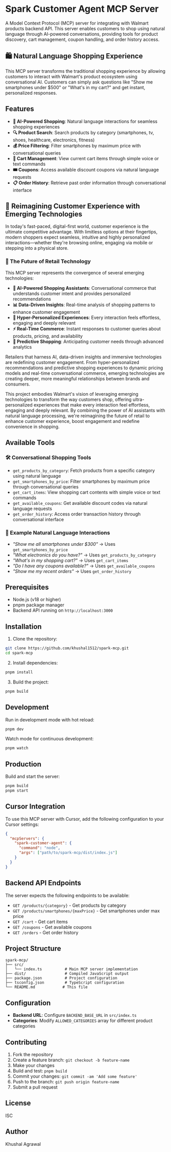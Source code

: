 # Spark Customer Agent MCP Server

A Model Context Protocol (MCP) server for integrating with Walmart products backend API. This server enables customers to shop using natural language through AI-powered conversations, providing tools for product discovery, cart management, coupon handling, and order history access.

## 🛍️ Natural Language Shopping Experience

This MCP server transforms the traditional shopping experience by allowing customers to interact with Walmart's product ecosystem using conversational AI. Customers can simply ask questions like "Show me smartphones under $500" or "What's in my cart?" and get instant, personalized responses.

## Features

- **🤖 AI-Powered Shopping**: Natural language interactions for seamless shopping experiences
- **🔍 Product Search**: Search products by category (smartphones, tv, shoes, healthcare, electronics, fitness)
- **💰 Price Filtering**: Filter smartphones by maximum price with conversational queries
- **🛒 Cart Management**: View current cart items through simple voice or text commands
- **🎟️ Coupons**: Access available discount coupons via natural language requests
- **📋 Order History**: Retrieve past order information through conversational interface

## 🚀 Reimagining Customer Experience with Emerging Technologies

In today's fast-paced, digital-first world, customer experience is the ultimate competitive advantage. With limitless options at their fingertips, modern shoppers expect seamless, intuitive and highly personalized interactions—whether they're browsing online, engaging via mobile or stepping into a physical store.

### 🔮 The Future of Retail Technology

This MCP server represents the convergence of several emerging technologies:

- **🧠 AI-Powered Shopping Assistants**: Conversational commerce that understands customer intent and provides personalized recommendations
- **📊 Data-Driven Insights**: Real-time analysis of shopping patterns to enhance customer engagement
- **🎯 Hyper-Personalized Experiences**: Every interaction feels effortless, engaging and deeply relevant
- **⚡ Real-Time Commerce**: Instant responses to customer queries about products, pricing, and availability
- **🔄 Predictive Shopping**: Anticipating customer needs through advanced analytics

Retailers that harness AI, data-driven insights and immersive technologies are redefining customer engagement. From hyper-personalized recommendations and predictive shopping experiences to dynamic pricing models and real-time conversational commerce, emerging technologies are creating deeper, more meaningful relationships between brands and consumers.

This project embodies Walmart's vision of leveraging emerging technologies to transform the way customers shop, offering ultra-personalized experiences that make every interaction feel effortless, engaging and deeply relevant. By combining the power of AI assistants with natural language processing, we're reimagining the future of retail to enhance customer experience, boost engagement and redefine convenience in shopping.

## Available Tools

### 🛠️ Conversational Shopping Tools

- `get_products_by_category`: Fetch products from a specific category using natural language
- `get_smartphones_by_price`: Filter smartphones by maximum price through conversational queries
- `get_cart_items`: View shopping cart contents with simple voice or text commands
- `get_available_coupons`: Get available discount codes via natural language requests
- `get_order_history`: Access order transaction history through conversational interface

### 💬 Example Natural Language Interactions

- *"Show me all smartphones under $300"* → Uses `get_smartphones_by_price`
- *"What electronics do you have?"* → Uses `get_products_by_category`
- *"What's in my shopping cart?"* → Uses `get_cart_items`
- *"Do I have any coupons available?"* → Uses `get_available_coupons`
- *"Show me my recent orders"* → Uses `get_order_history`

## Prerequisites

- Node.js (v18 or higher)
- pnpm package manager
- Backend API running on `http://localhost:3000`

## Installation

1. Clone the repository:
```bash
git clone https://github.com/khushal1512/spark-mcp.git
cd spark-mcp
```

2. Install dependencies:
```bash
pnpm install
```

3. Build the project:
```bash
pnpm build
```

## Development

Run in development mode with hot reload:
```bash
pnpm dev
```

Watch mode for continuous development:
```bash
pnpm watch
```

## Production

Build and start the server:
```bash
pnpm build
pnpm start
```

## Cursor Integration

To use this MCP server with Cursor, add the following configuration to your Cursor settings:

```json
{
  "mcpServers": {
    "spark-customer-agent": {
      "command": "node",
      "args": ["path/to/spark-mcp/dist/index.js"]
    }
  }
}
```

## Backend API Endpoints

The server expects the following endpoints to be available:

- `GET /products/{category}` - Get products by category
- `GET /products/smartphones/{maxPrice}` - Get smartphones under max price
- `GET /cart` - Get cart items
- `GET /coupons` - Get available coupons
- `GET /orders` - Get order history

## Project Structure

```
spark-mcp/
├── src/
│   └── index.ts          # Main MCP server implementation
├── dist/                 # Compiled JavaScript output
├── package.json          # Project configuration
├── tsconfig.json         # TypeScript configuration
└── README.md            # This file
```

## Configuration

- **Backend URL**: Configure `BACKEND_BASE_URL` in `src/index.ts`
- **Categories**: Modify `ALLOWED_CATEGORIES` array for different product categories

## Contributing

1. Fork the repository
2. Create a feature branch: `git checkout -b feature-name`
3. Make your changes
4. Build and test: `pnpm build`
5. Commit your changes: `git commit -am 'Add some feature'`
6. Push to the branch: `git push origin feature-name`
7. Submit a pull request

## License

ISC

## Author

Khushal Agrawal

